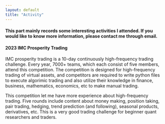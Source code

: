 ```yaml
---
layout: default
title: "Activity"
---
```

#### This part mainly records some interesting activities I attended. If you would like to know more information, please contact me through email.

#### 2023 IMC Prosperity Trading
IMC prosperity trading is a 10-day continuously high-frequency trading challenge. Every year, 7000+ teams, which each consist of five members, attend this competition. The competition is designed for high-frequency trading of virtual assets, and competitors are required to write python files to execute algorimic trading and also utilize their knowledge in finance, business, mathematics, economics, etc to make manual trading.

This competition let me have more experience about high-frequency trading. Five rounds include content about money making, position taking, pair trading, hedging, trend prediction (and following), seasonal products, derivatives, etc. This is a very good trading challenge for beginner quant researchers and traders.
